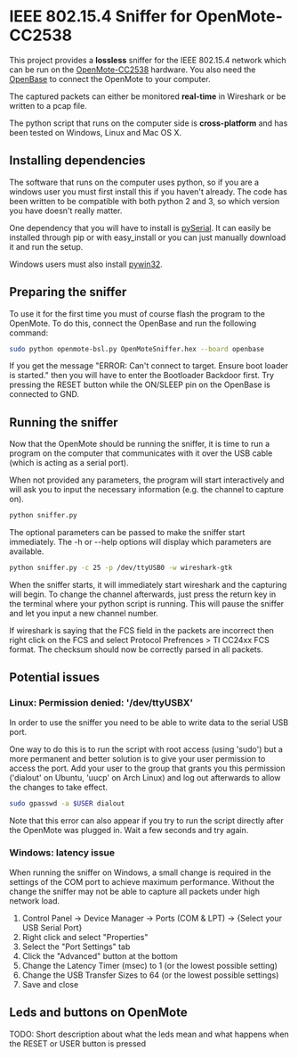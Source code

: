 # IEEE 802.15.4 Sniffer for OpenMote-CC2538

This project provides a **lossless** sniffer for the IEEE 802.15.4 network which can be run on the [OpenMote-CC2538](http://www.openmote.com/hardware/openmote-cc2538-en.html) hardware. You also need the [OpenBase](http://www.openmote.com/hardware/openbase.html) to connect the OpenMote to your computer.

The captured packets can either be monitored **real-time** in Wireshark or be written to a pcap file.

The python script that runs on the computer side is **cross-platform** and has been tested on Windows, Linux and Mac OS X.

## Installing dependencies
The software that runs on the computer uses python, so if you are a windows user you must first install this if you haven't already. The code has been written to be compatible with both python 2 and 3, so which version you have doesn't really matter.

One dependency that you will have to install is [pySerial](https://pypi.python.org/pypi/pyserial). It can easily be installed through pip or with easy_install or you can just manually download it and run the setup.

Windows users must also install [pywin32](https://sourceforge.net/projects/pywin32/files/pywin32/).

## Preparing the sniffer
To use it for the first time you must of course flash the program to the OpenMote. To do this, connect the OpenBase and run the following command:
``` bash
sudo python openmote-bsl.py OpenMoteSniffer.hex --board openbase
```

If you get the message "ERROR: Can't connect to target. Ensure boot loader is started." then you will have to enter the Bootloader Backdoor first. Try pressing the RESET button while the ON/SLEEP pin on the OpenBase is connected to GND.

## Running the sniffer
Now that the OpenMote should be running the sniffer, it is time to run a program on the computer that communicates with it over the USB cable (which is acting as a serial port).

When not provided any parameters, the program will start interactively and will ask you to input the necessary information (e.g. the channel to capture on).
``` bash
python sniffer.py
```

The optional parameters can be passed to make the sniffer start immediately. The -h or --help options will display which parameters are available.
``` bash
python sniffer.py -c 25 -p /dev/ttyUSB0 -w wireshark-gtk
```

When the sniffer starts, it will immediately start wireshark and the capturing will begin. To change the channel afterwards, just press the return key in the terminal where your python script is running. This will pause the sniffer and let you input a new channel number.

If wireshark is saying that the FCS field in the packets are incorrect then right click on the FCS and select Protocol Prefrences > TI CC24xx FCS format. The checksum should now be correctly parsed in all packets.

## Potential issues

### Linux: Permission denied: '/dev/ttyUSBX'
In order to use the sniffer you need to be able to write data to the serial USB port.

One way to do this is to run the script with root access (using 'sudo') but a more permanent and better solution is to give your user permission to access the port. Add your user to the group that grants you this permission ('dialout' on Ubuntu, 'uucp' on Arch Linux) and log out afterwards to allow the changes to take effect.
``` bash
sudo gpasswd -a $USER dialout
```

Note that this error can also appear if you try to run the script directly after the OpenMote was plugged in. Wait a few seconds and try again.

### Windows: latency issue
When running the sniffer on Windows, a small change is required in the settings of the COM port to achieve maximum performance. Without the change the sniffer may not be able to capture all packets under high network load.
1. Control Panel -> Device Manager -> Ports (COM & LPT) -> {Select your USB Serial Port}
2. Right click and select "Properties"
3. Select the "Port Settings" tab
4. Click the "Advanced" button at the bottom
5. Change the Latency Timer (msec) to 1 (or the lowest possible setting)
6. Change the USB Transfer Sizes to 64 (or the lowest possible settings)
7. Save and close

## Leds and buttons on OpenMote
TODO: Short description about what the leds mean and what happens when the RESET or USER button is pressed

